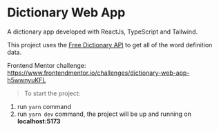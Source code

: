 # Dictionary Web App

A dictionary app developed with ReactJs, TypeScript and Tailwind.

This project uses the [Free Dictionary API](https://dictionaryapi.dev/) to get all of the word definition data.

Frontend Mentor challenge: https://www.frontendmentor.io/challenges/dictionary-web-app-h5wwnyuKFL

> To start the project:

1. run `yarn` command
2. run `yarn dev` command, the project will be up and running on **localhost:5173**
